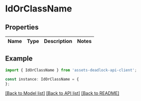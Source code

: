 # IdOrClassName


## Properties

Name | Type | Description | Notes
------------ | ------------- | ------------- | -------------

## Example

```typescript
import { IdOrClassName } from 'assets-deadlock-api-client';

const instance: IdOrClassName = {
};
```

[[Back to Model list]](../README.md#documentation-for-models) [[Back to API list]](../README.md#documentation-for-api-endpoints) [[Back to README]](../README.md)
